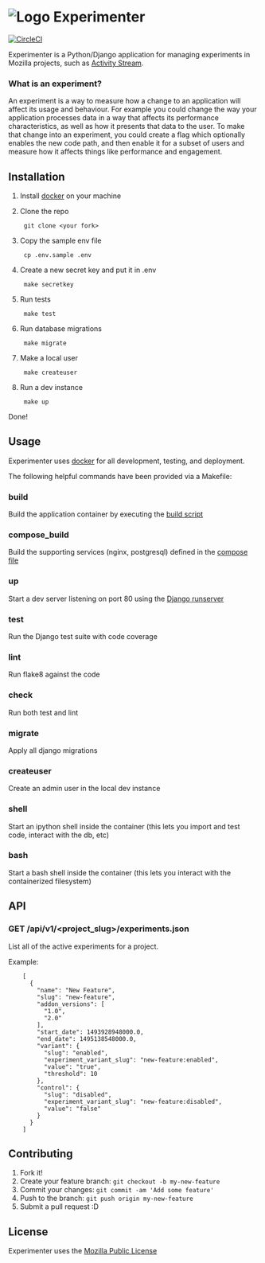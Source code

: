 # ![Logo](https://raw.githubusercontent.com/mozilla/experimenter/22/app/experimenter/static/imgs/favicon_24.png) Experimenter 

[![CircleCI](https://circleci.com/gh/mozilla/experimenter.svg?style=svg)](https://circleci.com/gh/mozilla/experimenter)

Experimenter is a Python/Django application for managing experiments in Mozilla projects, such as [Activity Stream](https://github.com/mozilla/activity-stream).

### What is an experiment?

An experiment is a way to measure how a change to an application will affect its usage and behaviour. For example
you could change the way your application processes data in a way that affects its performance characteristics, as well
as how it presents that data to the user.  To make that change into an experiment, you could create a flag which optionally
enables the new code path, and then enable it for a subset of users and measure how it affects things like performance and
engagement.

## Installation

1) Install [docker](https://www.docker.com/) on your machine 

1) Clone the repo

        git clone <your fork>

1) Copy the sample env file

        cp .env.sample .env

1) Create a new secret key and put it in .env

        make secretkey

1) Run tests

        make test

1) Run database migrations

        make migrate

1) Make a local user

        make createuser

1) Run a dev instance

        make up
Done!

## Usage

Experimenter uses [docker](https://www.docker.com/) for all development, testing, and deployment.  

The following helpful commands have been provided via a Makefile:

### build
Build the application container by executing the [build script](https://github.com/mozilla/experimenter/blob/master/scripts/build.sh)

### compose_build
Build the supporting services (nginx, postgresql) defined in the [compose file](https://github.com/mozilla/experimenter/blob/master/docker-compose.yml)

### up
Start a dev server listening on port 80 using the [Django runserver](https://docs.djangoproject.com/en/1.10/ref/django-admin/#runserver)

### test
Run the Django test suite with code coverage

### lint
Run flake8 against the code

### check
Run both test and lint

### migrate
Apply all django migrations

### createuser
Create an admin user in the local dev instance

### shell
Start an ipython shell inside the container (this lets you import and test code, interact with the db, etc)

### bash
Start a bash shell inside the container (this lets you interact with the containerized filesystem)

## API

### **GET /api/v1/<project_slug>/experiments.json**
List all of the active experiments for a project.

Example:

        [
          {
            "name": "New Feature",
            "slug": "new-feature",
            "addon_versions": [
              "1.0",
              "2.0"
            ],
            "start_date": 1493928948000.0,
            "end_date": 1495138548000.0,
            "variant": {
              "slug": "enabled",
              "experiment_variant_slug": "new-feature:enabled",
              "value": "true",
              "threshold": 10
            },
            "control": {
              "slug": "disabled",
              "experiment_variant_slug": "new-feature:disabled",
              "value": "false"
            }
          }
        ]

## Contributing

1. Fork it!
2. Create your feature branch: `git checkout -b my-new-feature`
3. Commit your changes: `git commit -am 'Add some feature'`
4. Push to the branch: `git push origin my-new-feature`
5. Submit a pull request :D


## License

Experimenter uses the [Mozilla Public License](https://www.mozilla.org/en-US/MPL/)
